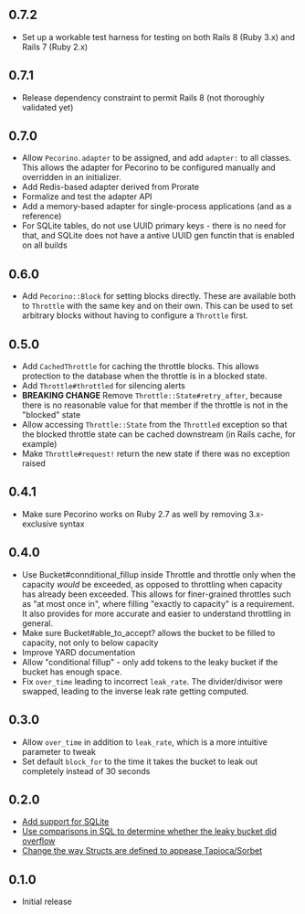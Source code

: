 ## 0.7.2

- Set up a workable test harness for testing on both Rails 8 (Ruby 3.x) and Rails 7 (Ruby 2.x)

## 0.7.1

- Release dependency constraint to permit Rails 8 (not thoroughly validated yet)

## 0.7.0

- Allow `Pecorino.adapter` to be assigned, and add `adapter:` to all classes. This allows the adapter for Pecorino to be configured manually and overridden in an initializer.
- Add Redis-based adapter derived from Prorate
- Formalize and test the adapter API
- Add a memory-based adapter for single-process applications (and as a reference)
- For SQLite tables, do not use UUID primary keys - there is no need for that, and SQLite does not have a antive UUID gen functin that is enabled on all builds

## 0.6.0

- Add `Pecorino::Block` for setting blocks directly. These are available both to `Throttle` with the same key and on their own. This can be used to set arbitrary blocks without having to configure a `Throttle` first.

## 0.5.0

- Add `CachedThrottle` for caching the throttle blocks. This allows protection to the database when the throttle is in a blocked state.
- Add `Throttle#throttled` for silencing alerts
- **BREAKING CHANGE** Remove `Throttle::State#retry_after`, because there is no reasonable value for that member if the throttle is not in the "blocked" state
- Allow accessing `Throttle::State` from the `Throttled` exception so that the blocked throttle state can be cached downstream (in Rails cache, for example)
- Make `Throttle#request!` return the new state if there was no exception raised

## 0.4.1

- Make sure Pecorino works on Ruby 2.7 as well by removing 3.x-exclusive syntax

## 0.4.0

- Use Bucket#connditional_fillup inside Throttle and throttle only when the capacity _would_ be exceeded, as opposed
  to throttling when capacity has already been exceeded. This allows for finer-grained throttles such as
  "at most once in", where filling "exactly to capacity" is a requirement. It also provides for more accurate
  and easier to understand throttling in general.
- Make sure Bucket#able_to_accept? allows the bucket to be filled to capacity, not only to below capacity
- Improve YARD documentation
- Allow "conditional fillup" - only add tokens to the leaky bucket if the bucket has enough space.
- Fix `over_time` leading to incorrect `leak_rate`. The divider/divisor were swapped, leading to the inverse leak rate getting computed.

## 0.3.0

- Allow `over_time` in addition to `leak_rate`, which is a more intuitive parameter to tweak
- Set default `block_for` to the time it takes the bucket to leak out completely instead of 30 seconds

## 0.2.0

- [Add support for SQLite](https://github.com/cheddar-me/pecorino/pull/9)
- [Use comparisons in SQL to determine whether the leaky bucket did overflow](https://github.com/cheddar-me/pecorino/pull/8)
- [Change the way Structs are defined to appease Tapioca/Sorbet](https://github.com/cheddar-me/pecorino/pull/6)

## 0.1.0

- Initial release

